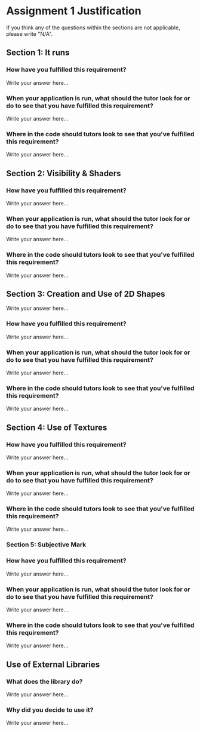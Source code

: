 # Assignment 1 Justification

If you think any of the questions within the sections are not applicable, please write "N/A".

## Section 1: It runs

### How have you fulfilled this requirement?

Write your answer here...

### When your application is run, what should the tutor look for or do to see that you have fulfilled this requirement? 

Write your answer here...

### Where in the code should tutors look to see that you've fulfilled this requirement?

Write your answer here...


## Section 2: Visibility & Shaders

### How have you fulfilled this requirement?

Write your answer here...

### When your application is run, what should the tutor look for or do to see that you have fulfilled this requirement?

Write your answer here...

### Where in the code should tutors look to see that you've fulfilled this requirement?

Write your answer here...

## Section 3: Creation and Use of 2D Shapes

Write your answer here...

### How have you fulfilled this requirement?

Write your answer here...

### When your application is run, what should the tutor look for or do to see that you have fulfilled this requirement?

Write your answer here...

### Where in the code should tutors look to see that you've fulfilled this requirement?

Write your answer here...

## Section 4: Use of Textures

### How have you fulfilled this requirement?

Write your answer here...

### When your application is run, what should the tutor look for or do to see that you have fulfilled this requirement?

Write your answer here...

### Where in the code should tutors look to see that you've fulfilled this requirement?

Write your answer here...

### Section 5: Subjective Mark

### How have you fulfilled this requirement?

Write your answer here...

### When your application is run, what should the tutor look for or do to see that you have fulfilled this requirement?

Write your answer here...

### Where in the code should tutors look to see that you've fulfilled this requirement?

Write your answer here...

## Use of External Libraries

### What does the library do?

Write your answer here...

### Why did you decide to use it?

Write your answer here...